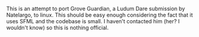 This is an attempt to port Grove Guardian, a Ludum Dare submission by Natelargo, to linux. This should be easy enough considering the fact that it uses SFML and the codebase is small. I haven't contacted him (her? I wouldn't know) so this is nothing official.
